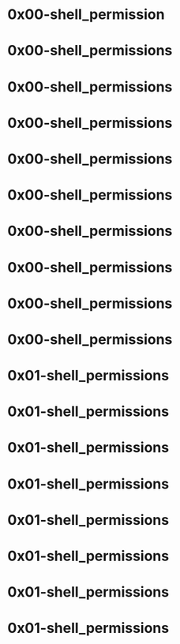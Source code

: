 # 0x00-shell_permission
# 0x00-shell_permissions
# 0x00-shell_permissions
# 0x00-shell_permissions
# 0x00-shell_permissions
# 0x00-shell_permissions
# 0x00-shell_permissions
# 0x00-shell_permissions
# 0x00-shell_permissions
# 0x00-shell_permissions
# 0x01-shell_permissions
# 0x01-shell_permissions
# 0x01-shell_permissions
# 0x01-shell_permissions
# 0x01-shell_permissions
# 0x01-shell_permissions
# 0x01-shell_permissions
# 0x01-shell_permissions
